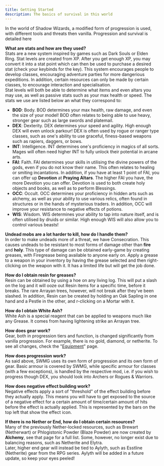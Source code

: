 ```yaml
---
title: Getting Started
description: The basics of survival in this world
---
```

In the world of Shadow Wizards, a modified form of progression is used, with different tools and threats then vanilla. Progression and survival is detailed here

**What are stats and how are they used?**
<br> Stats are a new system inspired by games such as Dark Souls or Elden Ring. Stat levels are created from XP. After you get enough XP, you may convert it into a stat point which can then be used to purchase a desired stat (check your keybinds for the key). This system encourages people to develop classes, encouraging adventure parties for more dangerious expeditions. In addition, certain resources can only be made by certain classes, to encourage interaction and specialisation.
<br>Stat levels will both be able to determine what items and even altars you may use, as well as passive stats such as your max health or speed. The stats we use are listed below an what they correspond to:
- **BOD**: Body. BOD determines your max health, raw damage, and even the size of your model! BOD often relates to being able to use heavy, stronger gear such as large swords and platemail.
- **DEX**: Dexterity. DEX determines your speed and agility. High enough DEX will even unlock parkour! DEX is often used by rogue or ranger type classes, such as one's ability to use graceful, finess-based weapons such as rapiers, daggers, or bows.
- **INT**: Intelligence. INT determines one's proficiency in magics of all sorts. Mages will often need higher INT to fully unlock their potential in arcane arts.
- **FAI**: Faith. FAI determines your skills in utilising the divine powers of the gods, even if you do not know their name. This often relates to healing or smiting incantations. In addition, if you have at least 1 point of FAI, you can offer up **Devotion** at **Praying Altars**. The higher FAI you have, the more Devotion you can offer. Devotion is used to both create holy objects and books, as well as to perform Blessings.
- **OCC**: Occult. OCC determines your proficiency in hidden arts such as alchemy, as well as your ability to use various relics, often found in structures or in the hands of mysterious traders. In addition, OCC will improve your resistance to negative effects of potions.
- **WIS**: Wisdom. WIS determines your ability to tap into nature itself, and is often utilised by druids or similar. High enough WIS will also allow you to control various beasts!



**Undead mobs are a lot harder to kill, how do I handle them?**
<br>In order to make undeads more of a threat, we have Consecration. This causes undeads to be resistant to most forms of damage other than **fire** and **holy**. This type of damage can be obtained early-game by creating greases, with Firegrease being available to anyone early on. Apply a grease to a weapon in your inventory by having the grease selected and then right-clicking on the weapon with it. It has a limited life but will get the job done.

**How do I obtain resin for greases?**
<br>Resin can be obtained by using a hoe on any living log. This will put a slash on the log and it will ooze out Resin items for a specific time, before it breaks. The rare Arrayan trees, however, will not break after they've been slashed. In addition, Resin can be created by holding an Oak Sapling in one hand and a Pestle in the other, and r-clicking on a Mortar with it.

**How do I obtain White Ash?**
<br> White Ash is a special reagent that can be applied to weapons much like any Grease. It comes from having lightening strike an Arrayan tree.

**How does gear work?**
<br>Gear, both in progression tiers and function, is changed significantly from vanilla progression. For example, there is no gold, diamond, or netherite. To see all changes, check the "[Equipment](/wiki/equipment/)" page.



**How does progression work?**
<br>As said above, SWMG uses its own form of progression and its own form of gear. Basic armour is covered by SWMG, while specific armour for classes (with a few exceptions), is handled by the respective mod, i.e. if you wish to progress though DEX, you should look into Archers or Rogues & Warriors.


**How does negative effect building work?**
<br>Negative effects apply a sort of "threshold" of the effect building before they actually apply. This means you will have to get exposed to the source of a negative effect for a certain amount of time/certain amount of hits before the effect is actually applied. This is represented by the bars on the top left that show the effect icon.

**If there is no Nether or End, how do I obtain certain resources?**
<br> Many of the previously Nether-locked resources, such as Brewart (Netherwart) or Phlogistonic Powder (Blaze Powder) are now created by **Alchemy**, see that page for a full list. Some, however, no longer exist due to balancing reasons, such as Netherite and Elytra. 
<br> Later, higher end gear will instead be tied to Aylyth, such as Esstline (Netherite) gear from the RPG series. Aylyth will be added in a future update, so keep your eyes peeled!

